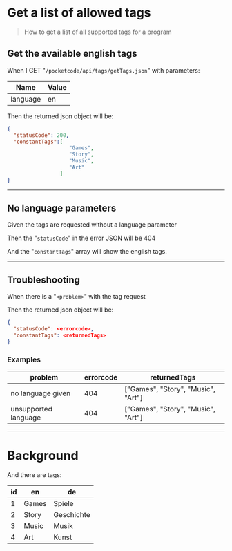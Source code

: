 # Get a list of allowed tags
> How to get a list of all supported tags for a program

## Get the available english tags
> 

When I GET "`/pocketcode/api/tags/getTags.json`" with parameters:

| Name | Value |
| --- | --- |
| language | en |
   
Then the returned json object will be:
```json
{
  "statusCode": 200,
  "constantTags":[
                    "Games",
                    "Story",
                    "Music",
                    "Art"
                 ]
}
```
 
 


---

## No language parameters
> 

Given the tags are requested without a language parameter
 
Then the "`statusCode`" in the error JSON will be 404
 
And the "`constantTags`" array will show the english tags.
 
 


---

## Troubleshooting
> 

When there is a "`<problem>`" with the tag request
 
Then the returned json object will be:
```json
{
  "statusCode": <errorcode>,
  "constantTags": <returnedTags>
}
```
 
 

### Examples

| problem | errorcode | returnedTags |
| --- | --- | --- |
| no language given | 404 | [&quot;Games&quot;, &quot;Story&quot;, &quot;Music&quot;, &quot;Art&quot;] |
| unsupported language | 404 | [&quot;Games&quot;, &quot;Story&quot;, &quot;Music&quot;, &quot;Art&quot;] |

---

  
# Background

And there are tags:

| id | en | de |
| --- | --- | --- |
| 1 | Games | Spiele |
| 2 | Story | Geschichte |
| 3 | Music | Musik |
| 4 | Art | Kunst |
   
 